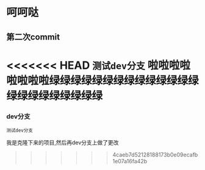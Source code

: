 # 呵呵哒
## 第二次commit
<<<<<<< HEAD
`测试dev分支`
啦啦啦啦啦啦啦啦绿绿绿绿绿绿绿绿绿绿绿绿绿绿绿绿绿绿绿绿绿绿绿
=======
### dev分支
`测试dev分支`

我是克隆下来的项目,然后再dev分支上做了更改
>>>>>>> 4caeb7d52128188173b0e09ecafb1e07a16fa42b
